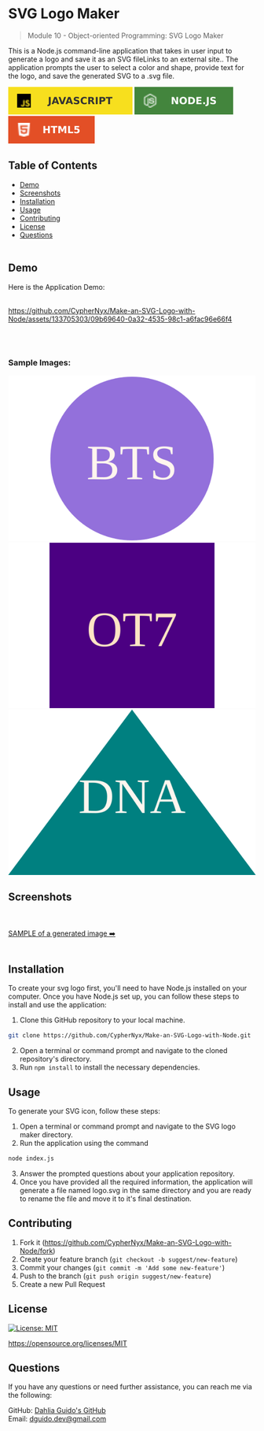 # SVG Logo Maker
> Module 10 - Object-oriented Programming: SVG Logo Maker

This is a Node.js command-line application that takes in user input to generate a logo and save it as an SVG fileLinks to an external site.. The application prompts the user to select a color and shape, provide text for the logo, and save the generated SVG to a .svg file.

![JavaScript](./assets/JavaScript.svg)
![Node](./assets/node.svg)
![HTML](./assets/html.svg)

## Table of Contents
  * [Demo](#demo)
  * [Screenshots](#screenshots)
  * [Installation](#installation)
  * [Usage](#usage)
  * [Contributing](#contributing)
  * [License](#license)
  * [Questions](#questions)
<br><br>

## Demo
Here is the Application Demo:<br><br>

https://github.com/CypherNyx/Make-an-SVG-Logo-with-Node/assets/133705303/09b69640-0a32-4535-98c1-a6fac96e66f4

 <br><br>
### Sample Images:
![circle](./examples/circle_sample.svg)
![square](./examples/square_sample.svg)
![triangle](./examples/triangle_sample.svg)

## Screenshots
<br><br>
[SAMPLE of a generated image ➡️](#)
<br><br>

## Installation
To create your svg logo first, you'll need to have Node.js installed on your computer. Once you have Node.js set up, you can follow these steps to install and use the application:

1. Clone this GitHub repository to your local machine. <br> 
```sh
git clone https://github.com/CypherNyx/Make-an-SVG-Logo-with-Node.git
```
2. Open a terminal or command prompt and navigate to the cloned repository's directory.
3. Run ```npm install``` to install the necessary dependencies.

## Usage
To generate your SVG icon, follow these steps:

1. Open a terminal or command prompt and navigate to the SVG logo maker directory.
2. Run the application using the command <br>
```sh
node index.js
```
3. Answer the prompted questions about your application repository.
4. Once you have provided all the required information, the application will generate a file named logo.svg in the same directory and you are ready to rename the file and move it to it's final destination.

## Contributing
1. Fork it (<https://github.com/CypherNyx/Make-an-SVG-Logo-with-Node/fork>)
2. Create your feature branch (`git checkout -b suggest/new-feature`)
3. Commit your changes (`git commit -m 'Add some new-feature'`)
4. Push to the branch (`git push origin suggest/new-feature`)
5. Create a new Pull Request

## License
[![License: MIT](https://img.shields.io/badge/License-MIT-yellow.svg)](https://opensource.org/licenses/MIT)
  
  https://opensource.org/licenses/MIT 

## Questions
If you have any questions or need further assistance, you can reach me via the following:

  GitHub: [Dahlia Guido's GitHub](https://github.com/CypherNyx) <br>
  Email: dguido.dev@gmail.com





